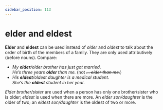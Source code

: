 ```yaml
---
sidebar_position: 113
---
```


# elder and eldest

**Elder** and **eldest** can be used instead of *older* and *oldest* to talk about the order of birth of the members of a family. They are only used attributively (before nouns). Compare:

- *My **elder**/older brother has just got married.*  
  *He’s three years **older** than me.* (not *~~… elder than me.~~*)
- *His **eldest**/oldest daughter is a medical student.*  
  *She’s the **oldest** student in her year.*

*Elder brother/sister* are used when a person has only one brother/sister who is older; *eldest* is used when there are more. An *elder son/daughter* is the older of two; an *eldest son/daughter* is the oldest of two or more.
